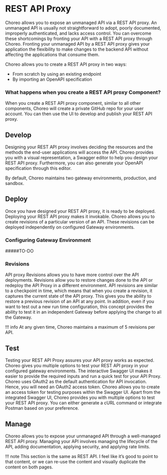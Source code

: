 # REST API Proxy

Choreo allows you to expose an unmanaged API via a REST API proxy. An unmanaged API is usually not straightforward to adopt, poorly documented, improperly authenticated, and lacks access control. You can overcome these shortcomings by fronting your API with a REST API proxy through Choreo. Fronting your unmanaged API by a REST API proxy gives your application the flexibility to make changes to the backend API without affecting the applications that consume them.

Choreo allows you to create a REST API proxy in two ways:
- From scratch by using an existing endpoint
- By importing an OpenAPI specification

### What happens when you create a REST API proxy Component?

When you create a REST API proxy component, similar to all other components, Choreo will create a private GitHub repo for your user account. You can then use the UI to develop and publish your REST API proxy. 


## Develop

Designing your REST API proxy involves deciding the resources and the methods the end-user applications will access the API. Choreo provides you with a visual representation, a Swagger editor to help you design your REST API proxy. Furthermore, you can also generate your OpenAPI specification through this editor.

By default, Choreo maintains two gateway environments, production, and sandbox. 

## Deploy

Once you have designed your REST API proxy, it is ready to be deployed. Deploying your REST API proxy makes it invokable. 
Choreo allows you to create revisions of a particular version of an API. These revisions can be deployed independently on configured Gateway environments. 

### Configuring Gateway Environment

#####TO-DO

### Revisions
API proxy Revisions allows you to have more control over the API deployments. Revisions allow you to restore changes done to the API or redeploy the API Proxy in a different environment. API revisions are similar to a checkpoint in time, which means that when you create a revision, it captures the current state of the API proxy. This gives you the ability to restore a previous revision of an API at any point. In addition, even if you want to test out a new run time configuration, this concept provides the ability to test it in an independent Gateway before applying the change to all the Gateway.

!!! info
    At any given time, Choreo maintains a maximum of 5 revisions per API.


## Test
Testing your REST API Proxy assures your API proxy works as expected. Choreo gives you multiple options to test your REST API proxy in your configured gateway environments. The interactive Swagger UI makes it easier to provide the required inputs and run a quick test for your API Proxy. 
Choreo uses OAuth2 as the default authentication for API invocation. Hence, you will need an OAuth2 access token. Choreo allows you to create an access token for testing purposes within the Swagger UI. 
Apart from the integrated Swagger UI, Choreo provides you with multiple options to test your REST API proxy. You can either generate a cURL command or integrate Postman based on your preference.

## Manage

Choreo allows you to expose your unmanaged API through a well-managed REST API proxy. 
Managing your API involves managing the lifecycle of the API, adding documentation, applying security, and applying rate limits.  

!!! note
    This section is the same as REST API. I feel like it’s good to point to that content, or we can re-use the content and visually duplicate the content on both pages. 

